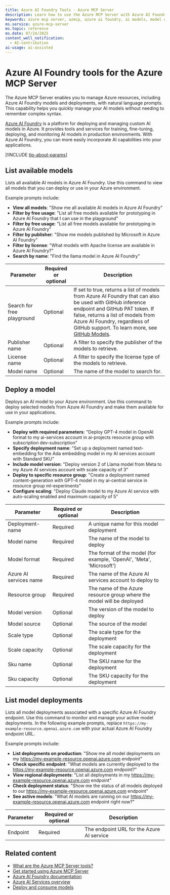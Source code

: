 ```yaml
---
title: Azure AI Foundry Tools - Azure MCP Server
description: Learn how to use the Azure MCP Server with Azure AI Foundry to manage your AI models and deployments.
keywords: azure mcp server, azmcp, azure ai foundry, ai models, model deployment
ms.service: azure-mcp-server
ms.topic: reference
ms.date: 07/24/2025
content_well_notification: 
  - AI-contribution
ai-usage: ai-assisted
---
```


# Azure AI Foundry tools for the Azure MCP Server

The Azure MCP Server enables you to manage Azure resources, including Azure AI Foundry models and deployments, with natural language prompts. This capability helps you quickly manage your AI models without needing to remember complex syntax.

[Azure AI Foundry](/azure/ai-foundry/) is a platform for deploying and managing custom AI models in Azure. It provides tools and services for training, fine-tuning, deploying, and monitoring AI models in production environments. With Azure AI Foundry, you can more easily incorporate AI capabilities into your applications.

[!INCLUDE [tip-about-params](../includes/tools/parameter-consideration.md)]

## List available models

<!-- azmcp foundry models list -->

Lists all available AI models in Azure AI Foundry. Use this command to view all models that you can deploy or use in your Azure environment.

Example prompts include:

- **View all models**: "Show me all available AI models in Azure AI Foundry"
- **Filter by free usage**: "List all free models available for prototyping in Azure AI Foundry that I can use in the playground"
- **Filter by free usage**: "List all free models available for prototyping in Azure AI Foundry"
- **Filter by publisher**: "Show me models published by Microsoft in Azure AI Foundry"
- **Filter by license**: "What models with Apache license are available in Azure AI Foundry?"
- **Search by name**: "Find the llama model in Azure AI Foundry"

| Parameter | Required or optional | Description |
|-----------|-------------|-------------|
| Search for free playground | Optional | If set to true, returns a list of models from Azure AI Foundry that can also be used with GitHub inference endpoint and GitHub PAT token. If false, returns a list of models from Azure AI Foundry, regardless of GitHub support. To learn more, see [GitHub Models](https://docs.github.com/en/github-models/use-github-models/prototyping-with-ai-models#experimenting-with-ai-models-in-the-playground).|
| Publisher name | Optional | A filter to specify the publisher of the models to retrieve. |
| License name | Optional | A filter to specify the license type of the models to retrieve. |
| Model name | Optional | The name of the model to search for. |

## Deploy a model

<!-- azmcp foundry models deploy -->

Deploys an AI model to your Azure environment. Use this command to deploy selected models from Azure AI Foundry and make them available for use in your applications.

Example prompts include:

- **Deploy with required parameters**: "Deploy GPT-4 model in OpenAI format to my ai-services account in ai-projects resource group with subscription dev-subscription"
- **Specify deployment name**: "Set up a deployment named text-embedding for the Ada embedding model in my AI services account with Standard SKU"
- **Include model version**: "Deploy version 2 of Llama model from Meta to my Azure AI services account with scale capacity of 3"
- **Deploy to specific resource group**: "Create a deployment named content-generation with GPT-4 model in my ai-central service in resource group ml-experiments"
- **Configure scaling**: "Deploy Claude model to my Azure AI service with auto-scaling enabled and maximum capacity of 5"

| Parameter | Required or optional | Description |
|-----------|-------------|-------------|
| Deployment-name | Required | A unique name for this model deployment |
| Model name | Required | The name of the model to deploy |
| Model format | Required | The format of the model (for example, 'OpenAI', 'Meta', 'Microsoft') |
| Azure AI services name | Required | The name of the Azure AI services account to deploy to |
| Resource group | Required | The name of the Azure resource group where the model will be deployed |
| Model version | Optional | The version of the model to deploy |
| Model source | Optional | The source of the model |
| Scale type | Optional | The scale type for the deployment |
| Scale capacity | Optional | The scale capacity for the deployment |
| Sku name | Optional | The SKU name for the deployment |
| Sku capacity | Optional | The SKU capacity for the deployment |

## List model deployments

<!-- azmcp foundry models deployments list -->

Lists all model deployments associated with a specific Azure AI Foundry endpoint. Use this command to monitor and manage your active model deployments. In the following example prompts, replace `https://my-example-resource.openai.azure.com` with your actual Azure AI Foundry endpoint URL.

Example prompts include:

- **List deployments on production**: "Show me all model deployments on my https://my-example-resource.openai.azure.com endpoint"
- **Check specific endpoint**: "What models are currently deployed to the https://my-example-resource.openai.azure.com endpoint?"
- **View regional deployments**: "List all deployments in my https://my-example-resource.openai.azure.com endpoint"
- **Check deployment status**: "Show me the status of all models deployed to our https://my-example-resource.openai.azure.com endpoint"
- **See active models**: "What AI models are running on our https://my-example-resource.openai.azure.com endpoint right now?"

| Parameter | Required or optional | Description |
|-----------|-------------|-------------|
| Endpoint | Required | The endpoint URL for the Azure AI service |


## Related content

- [What are the Azure MCP Server tools?](index.md)
- [Get started using Azure MCP Server](../overview.md)
- [Azure AI Foundry documentation](/azure/ai-foundry/)
- [Azure AI Services overview](/azure/ai-services/)
- [Deploy and consume models](/azure/ai-foundry/concepts/deployments-overview)